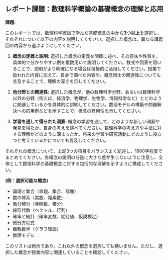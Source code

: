 ## レポート課題：数理科学概論の基礎概念の理解と応用

**課題:**

このレポートでは、数理科学概論で学んだ基礎概念の中から**3つ以上**を選択し、それぞれについて以下の内容を説明してください。選択した概念は、異なる講義回の内容から選ぶようにしてください。

1. **概念の定義と説明:**  選択した概念の定義を明確に述べ、その意味や性質を、具体的で分かりやすい例を複数用いて説明してください。数式や図表を用いることで、説明がより明確になる場合は積極的に活用してください。授業で扱われた内容に加えて、自身で調べた内容や、概念同士の関連性についても言及することで、理解の深さを示してください。

2. **他分野との関連性:** 選択した概念が、他の数理科学分野、あるいは数理科学以外の分野（例えば、経済学、物理学、生物学、情報科学など）とどのように関連しているかを具体的に説明してください。数理モデルの構築や問題解決への応用例などを示すことで、概念の有用性を示してください。

3. **学習を通して得られた洞察:**  概念の学習を通して、どのような新しい洞察や発見を得たか、自身の考えを述べてください。数理科学の考え方や手法に対する理解がどのように深まったか、将来の学習や研究活動にどのように役立つと考えているかについても言及してください。


それぞれの概念について、上記3つの項目をバランスよく記述し、1600字程度でまとめてください。各概念の説明の分量に大きな差が生じないように注意し、全体として数理科学の基礎概念に対する包括的な理解を示すように構成してください。


**(例：選択可能な概念)**

* 論理と集合（命題、集合、写像）
* 数の体系（実数、複素数）
* 微分積分（導関数、積分）
* 線形代数（ベクトル、行列）
* 確率と統計（確率変数、期待値、仮説検定）
* 微分方程式
* 離散数学（グラフ理論）
* 数理モデル


このリストは例示であり、これ以外の概念を選択しても構いません。ただし、選択した概念が授業内容に関連していることを確認してください。
